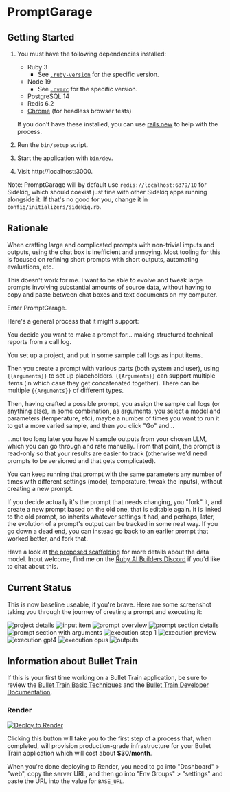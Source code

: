 # PromptGarage

## Getting Started

1. You must have the following dependencies installed:

     - Ruby 3
          - See [`.ruby-version`](.ruby-version) for the specific version.
     - Node 19
          - See [`.nvmrc`](.nvmrc) for the specific version.
     - PostgreSQL 14
     - Redis 6.2
     - [Chrome](https://www.google.com/search?q=chrome) (for headless browser tests)

    If you don't have these installed, you can use [rails.new](https://rails.new) to help with the process.

2. Run the `bin/setup` script.
3. Start the application with `bin/dev`.
4. Visit http://localhost:3000.

Note: PromptGarage will by default use `redis://localhost:6379/10` for Sidekiq, which should coexist just fine with other Sidekiq apps running alongside it. If that's no good for you, change it in `config/initializers/sidekiq.rb`.

## Rationale

When crafting large and complicated prompts with non-trivial imputs and outputs, using the chat box is inefficient and annoying. Most tooling for this is focused on refining short prompts with short outputs, automating evaluations, etc.

This doesn't work for me. I want to be able to evolve and tweak large prompts involving substantial amounts of source data, without having to copy and paste between chat boxes and text documents on my computer.

Enter PromptGarage.

Here's a general process that it might support:

You decide you want to make a prompt for... making structured technical reports from a call log.

You set up a project, and put in some sample call logs as input items.

Then you create a prompt with various parts (both system and user), using `{{arguments}}` to set up placeholders. `{{Arguments}}` can support multiple items (in which case they get concatenated together). There can be multiple `{{Arguments}}` of different types.

Then, having crafted a possible prompt, you assign the sample call logs (or anything else), in some combination, as arguments, you select a model and parameters (temperature, etc), maybe a number of times you want to run it to get a more varied sample, and then you click "Go" and...

...not too long later you have N sample outputs from your chosen LLM, which you can go through and rate manually. From that point, the prompt is read-only so that your results are easier to track (otherwise we'd need prompts to be versioned and that gets complicated).

You can keep running that prompt with the same parameters any number of times with different settings (model, temperature, tweak the inputs), without creating a new prompt.

If you decide actually it's the prompt that needs changing, you "fork" it, and create a new prompt based on the old one, that is editable again. It is linked to the old prompt, so inherits whatever settings it had, and perhaps, later, the evolution of a prompt's output can be tracked in some neat way. If you go down a dead end, you can instead go back to an earlier prompt that worked better, and fork that.

Have a look at [the proposed scaffolding](SCAFFOLDING.md) for more details about the data model. Input welcome, find me on the [Ruby AI Builders Discord](https://discord.gg/jewqJN6wck) if you'd like to chat about this. 

## Current Status

This is now baseline useable, if you're brave. Here are some screenshot taking you through the journey of creating a prompt and executing it:

![project details](https://github.com/swombat/promptgarage/blob/main/docs/1-project_details.png?raw=true)
![input item](https://github.com/swombat/promptgarage/blob/main/docs/2-input_item_joke.png?raw=true)
![prompt overview](https://github.com/swombat/promptgarage/blob/main/docs/3-prompt_overview.png?raw=true)
![prompt section details](https://github.com/swombat/promptgarage/blob/main/docs/4-prompt_section_details.png?raw=true)
![prompt section with arguments](https://github.com/swombat/promptgarage/blob/main/docs/5-prompt_section_with_arguments.png?raw=true)
![execution step 1](https://github.com/swombat/promptgarage/blob/main/docs/6-execution_step_1.png?raw=true)
![execution preview](https://github.com/swombat/promptgarage/blob/main/docs/7-execution_preview.png?raw=true)
![execution gpt4](https://github.com/swombat/promptgarage/blob/main/docs/8-execution_gpt4-turbo.png?raw=true)
![execution opus](https://github.com/swombat/promptgarage/blob/main/docs/10-execution_opus.png?raw=true)
![outputs](https://github.com/swombat/promptgarage/blob/main/docs/12-outputs.png?raw=true)


## Information about Bullet Train
If this is your first time working on a Bullet Train application, be sure to review the [Bullet Train Basic Techniques](https://bullettrain.co/docs/getting-started) and the [Bullet Train Developer Documentation](https://bullettrain.co/docs).

### Render

[![Deploy to Render](https://render.com/images/deploy-to-render-button.svg)](https://render.com/deploy?repo=https://github.com/bullet-train-co/bullet_train)

Clicking this button will take you to the first step of a process that, when completed, will provision production-grade infrastructure for your Bullet Train application which will cost about **$30/month**.

When you're done deploying to Render, you need to go into "Dashboard" > "web", copy the server URL, and then go into "Env Groups" > "settings" and paste the URL into the value for `BASE_URL`.
